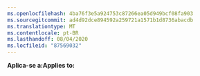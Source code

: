 ```yaml
---
ms.openlocfilehash: 4ba76f3e5a924753c87266ea05d949bcf08fa903
ms.sourcegitcommit: ad4d92dce894592a259721a1571b1d8736abacdb
ms.translationtype: MT
ms.contentlocale: pt-BR
ms.lasthandoff: 08/04/2020
ms.locfileid: "87569032"
---
```

<span data-ttu-id="0824e-101">**Aplica-se a:**</span><span class="sxs-lookup"><span data-stu-id="0824e-101">**Applies to:**</span></span>
